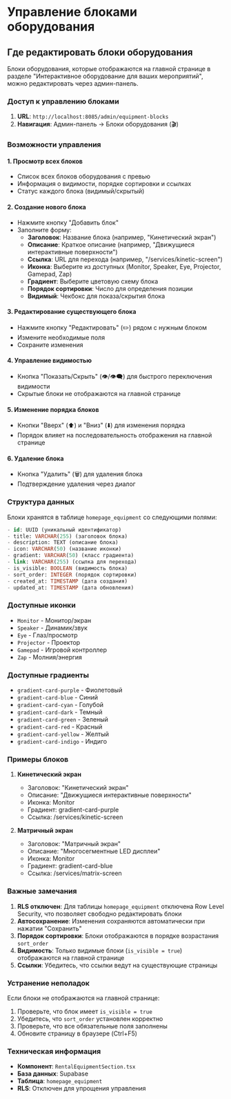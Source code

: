 # Управление блоками оборудования

## Где редактировать блоки оборудования

Блоки оборудования, которые отображаются на главной странице в разделе "Интерактивное оборудование для ваших мероприятий", можно редактировать через админ-панель.

### Доступ к управлению блоками

1. **URL**: `http://localhost:8085/admin/equipment-blocks`
2. **Навигация**: Админ-панель → Блоки оборудования (🎬)

### Возможности управления

#### 1. Просмотр всех блоков
- Список всех блоков оборудования с превью
- Информация о видимости, порядке сортировки и ссылках
- Статус каждого блока (видимый/скрытый)

#### 2. Создание нового блока
- Нажмите кнопку "Добавить блок"
- Заполните форму:
  - **Заголовок**: Название блока (например, "Кинетический экран")
  - **Описание**: Краткое описание (например, "Движущиеся интерактивные поверхности")
  - **Ссылка**: URL для перехода (например, "/services/kinetic-screen")
  - **Иконка**: Выберите из доступных (Monitor, Speaker, Eye, Projector, Gamepad, Zap)
  - **Градиент**: Выберите цветовую схему блока
  - **Порядок сортировки**: Число для определения позиции
  - **Видимый**: Чекбокс для показа/скрытия блока

#### 3. Редактирование существующего блока
- Нажмите кнопку "Редактировать" (✏️) рядом с нужным блоком
- Измените необходимые поля
- Сохраните изменения

#### 4. Управление видимостью
- Кнопка "Показать/Скрыть" (👁️/👁️‍🗨️) для быстрого переключения видимости
- Скрытые блоки не отображаются на главной странице

#### 5. Изменение порядка блоков
- Кнопки "Вверх" (⬆️) и "Вниз" (⬇️) для изменения порядка
- Порядок влияет на последовательность отображения на главной странице

#### 6. Удаление блока
- Кнопка "Удалить" (🗑️) для удаления блока
- Подтверждение удаления через диалог

### Структура данных

Блоки хранятся в таблице `homepage_equipment` со следующими полями:

```sql
- id: UUID (уникальный идентификатор)
- title: VARCHAR(255) (заголовок блока)
- description: TEXT (описание блока)
- icon: VARCHAR(50) (название иконки)
- gradient: VARCHAR(50) (класс градиента)
- link: VARCHAR(255) (ссылка для перехода)
- is_visible: BOOLEAN (видимость блока)
- sort_order: INTEGER (порядок сортировки)
- created_at: TIMESTAMP (дата создания)
- updated_at: TIMESTAMP (дата обновления)
```

### Доступные иконки

- `Monitor` - Монитор/экран
- `Speaker` - Динамик/звук
- `Eye` - Глаз/просмотр
- `Projector` - Проектор
- `Gamepad` - Игровой контроллер
- `Zap` - Молния/энергия

### Доступные градиенты

- `gradient-card-purple` - Фиолетовый
- `gradient-card-blue` - Синий
- `gradient-card-cyan` - Голубой
- `gradient-card-dark` - Темный
- `gradient-card-green` - Зеленый
- `gradient-card-red` - Красный
- `gradient-card-yellow` - Желтый
- `gradient-card-indigo` - Индиго

### Примеры блоков

1. **Кинетический экран**
   - Заголовок: "Кинетический экран"
   - Описание: "Движущиеся интерактивные поверхности"
   - Иконка: Monitor
   - Градиент: gradient-card-purple
   - Ссылка: /services/kinetic-screen

2. **Матричный экран**
   - Заголовок: "Матричный экран"
   - Описание: "Многосегментные LED дисплеи"
   - Иконка: Monitor
   - Градиент: gradient-card-blue
   - Ссылка: /services/matrix-screen

### Важные замечания

1. **RLS отключен**: Для таблицы `homepage_equipment` отключена Row Level Security, что позволяет свободно редактировать блоки
2. **Автосохранение**: Изменения сохраняются автоматически при нажатии "Сохранить"
3. **Порядок сортировки**: Блоки отображаются в порядке возрастания `sort_order`
4. **Видимость**: Только видимые блоки (`is_visible = true`) отображаются на главной странице
5. **Ссылки**: Убедитесь, что ссылки ведут на существующие страницы

### Устранение неполадок

Если блоки не отображаются на главной странице:

1. Проверьте, что блок имеет `is_visible = true`
2. Убедитесь, что `sort_order` установлен корректно
3. Проверьте, что все обязательные поля заполнены
4. Обновите страницу в браузере (Ctrl+F5)

### Техническая информация

- **Компонент**: `RentalEquipmentSection.tsx`
- **База данных**: Supabase
- **Таблица**: `homepage_equipment`
- **RLS**: Отключен для упрощения управления
